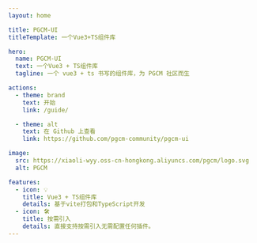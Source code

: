 ```yaml
---
layout: home

title: PGCM-UI
titleTemplate: 一个Vue3+TS组件库

hero:
  name: PGCM-UI
  text: 一个Vue3 + TS组件库
  tagline: 一个 vue3 + ts 书写的组件库，为 PGCM 社区而生

actions:
  - theme: brand
    text: 开始
    link: /guide/

  - theme: alt
    text: 在 Github 上查看
    link: https://github.com/pgcm-community/pgcm-ui

image:
  src: https://xiaoli-wyy.oss-cn-hongkong.aliyuncs.com/pgcm/logo.svg
  alt: PGCM

features:
  - icon: 💡
    title: Vue3 + TS组件库
    details: 基于vite打包和TypeScript开发
  - icon: 🛠️
    title: 按需引入
    details: 直接支持按需引入无需配置任何插件。
---
```

